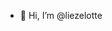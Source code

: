 - 👋 Hi, I’m @liezelotte


<!---
liezelotte/liezelotte is a ✨ special ✨ repository because its `README.md` (this file) appears on your GitHub profile.
You can click the Preview link to take a look at your changes.
--->
